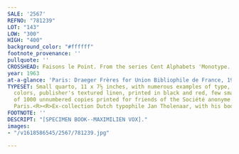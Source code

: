 ```yaml
---
SALE: '2567'
REFNO: "781239"
LOT: "143"
LOW: "300"
HIGH: "400"
background_color: "#ffffff"
footnote_provenance: ''
pullquote: ''
CROSSHEAD: Faisons le Point. From the series Cent Alphabets 'Monotype.'
year: 1963
at-a-glance: 'Paris: Draeger Frères for Union Bibliophile de France, 1963'
TYPESET: Small quarto, 11 x 7½ inches, with numerous examples of type, printed in
  colors, publisher's textured linen, printed in black and red, few small spots.  One
  of 1000 unnumbered copies printed for friends of the Société anonyme Monotype à
  Paris.<R><R>Ex-collection Dutch typophile Jan Tholenaar, with his bookplate.
FOOTNOTE: ''
DESCRIPT: "[SPECIMEN BOOK--MAXIMILIEN VOX]."
images:
- "/v1618586545/2567/781239.jpg"

---
```

